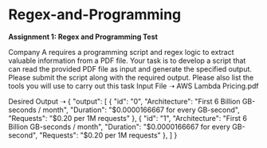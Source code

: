 # Regex-and-Programming

**Assignment 1: Regex and Programming Test**

Company A requires a programming script and regex logic to extract valuable information from a PDF
file. Your task is to develop a script that can read the provided PDF file as input and generate the
specified output. Please submit the script along with the required output.
Please also list the tools you will use to carry out this task
Input File ➝ AWS Lambda Pricing.pdf


Desired Output ➝
{
 "output": [
 {
 "id": "0",
 "Architecture": "First 6 Billion GB-seconds / month",
 "Duration": "$0.0000166667 for every GB-second",
 "Requests": "$0.20 per 1M requests"
 },
{
 "id": "1",
 "Architecture": "First 6 Billion GB-seconds / month",
 "Duration": "$0.0000166667 for every GB-second",
 "Requests": "$0.20 per 1M requests"
 },
]
}
